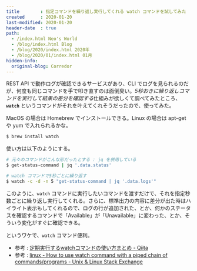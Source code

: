 ```yaml
---
title        : 指定コマンドを繰り返し実行してくれる watch コマンドを試してみた
created      : 2020-01-20
last-modified: 2020-01-20
header-date  : true
path:
  - /index.html Neo's World
  - /blog/index.html Blog
  - /blog/2020/index.html 2020年
  - /blog/2020/01/index.html 01月
hidden-info:
  original-blog: Corredor
---
```


REST API で動作ログが確認できるサービスがあり、CLI でログを見られるのだが、何度も同じコマンドを手で叩き直すのは面倒臭い。*5秒おきに繰り返しコマンドを実行して結果の差分を確認する*仕組みが欲しくて調べてみたところ、**`watch`** というコマンドがそれを叶えてくれそうだったので、使ってみた。

MacOS の場合は Homebrew でインストールできる。Linux の場合は apt-get や yum で入れられるかな。

```bash
$ brew install watch
```

使い方は以下のようにする。

```bash
# 元々のコマンドがこんな形だったとする : jq を併用している
$ get-status-command | jq '.data.status'

# watch コマンドで5秒ごとに繰り返す
$ watch -c -d -n 5 "get-status-command | jq '.data.logs'"
```

このように、`watch` コマンドに実行したいコマンドを渡すだけで、それを指定秒数ごとに繰り返し実行してくれる。さらに、標準出力の内容に差分が出た時はハイライト表示もしてくれるので、ログの行が追加された、とか、何かのステータスを確認するコマンドで「Available」が「Unavailable」に変わった、とか、そういう変化がすぐに確認できる。

というワケで、`watch` コマンド便利。

- 参考 : [定期実行するwatchコマンドの使い方まとめ - Qiita](https://qiita.com/shtnkgm/items/2aa204f2b52f24d02ff3)
- 参考 : [linux - How to use watch command with a piped chain of commands/programs - Unix & Linux Stack Exchange](https://unix.stackexchange.com/questions/318859/how-to-use-watch-command-with-a-piped-chain-of-commands-programs)
